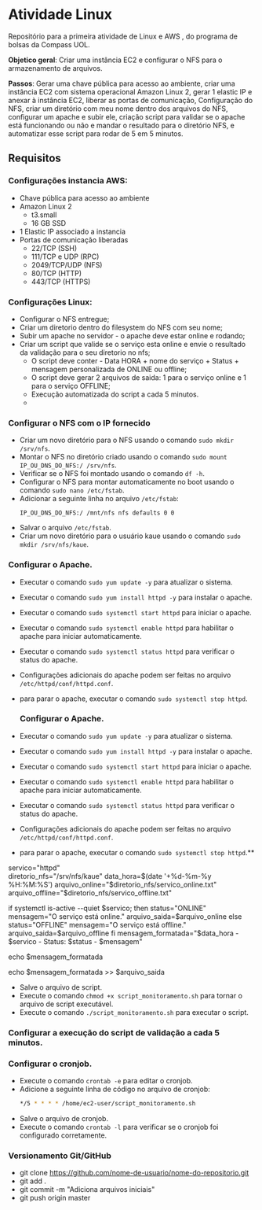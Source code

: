 # Atividade Linux 
Repositório para a primeira atividade de Linux e AWS , do programa de bolsas da Compass UOL.

**Objetico geral**: Criar uma instância EC2 e configurar o NFS para o armazenamento de arquivos. 

**Passos**: Gerar uma chave pública para acesso ao ambiente, criar uma instância EC2 com sistema operacional Amazon Linux 2, gerar 1 elastic IP e anexar à instância EC2, liberar as portas de comunicação, Configuração do NFS, criar um diretório com meu nome dentro dos arquivos do NFS, configurar um apache e subir ele, criação script para validar se o apache está funcionando ou não e mandar o resultado para o diretório NFS, e automatizar esse script para rodar de 5 em 5 minutos.

## Requisitos

### Configurações instancia AWS:
- Chave pública para acesso ao ambiente
- Amazon Linux 2
    - t3.small
    - 16 GB SSD
- 1 Elastic IP associado a instancia
- Portas de comunicação liberadas
    - 22/TCP (SSH)
    - 111/TCP e UDP (RPC)
    - 2049/TCP/UDP (NFS)
    - 80/TCP (HTTP)
    - 443/TCP (HTTPS)

### Configurações Linux:

- Configurar o NFS entregue;
- Criar um diretorio dentro do filesystem do NFS com seu nome;
- Subir um apache no servidor - o apache deve estar online e rodando;
- Criar um script que valide se o serviço esta online e envie o resultado da validação para o seu diretorio no nfs;
    - O script deve conter - Data HORA + nome do serviço + Status + mensagem personalizada de ONLINE ou offline;
    - O script deve gerar 2 arquivos de saida: 1 para o serviço online e 1 para o serviço OFFLINE;
    - Execução automatizada do script a cada 5 minutos.
    - 
### Configurar o NFS com o IP fornecido

- Criar um novo diretório para o NFS usando o comando `sudo mkdir /srv/nfs`.
- Montar o NFS no diretório criado usando o comando `sudo mount IP_OU_DNS_DO_NFS:/ /srv/nfs`.
- Verificar se o NFS foi montado usando o comando `df -h`.
- Configurar o NFS para montar automaticamente no boot usando o comando `sudo nano /etc/fstab`.
- Adicionar a seguinte linha no arquivo `/etc/fstab`:
    ```
    IP_OU_DNS_DO_NFS:/ /mnt/nfs nfs defaults 0 0
    ```
- Salvar o arquivo `/etc/fstab`.
- Criar um novo diretório para o usuário kaue usando o comando `sudo mkdir /srv/nfs/kaue`.

### Configurar o Apache.

- Executar o comando `sudo yum update -y` para atualizar o sistema.
- Executar o comando `sudo yum install httpd -y` para instalar o apache.
- Executar o comando `sudo systemctl start httpd` para iniciar o apache.
- Executar o comando `sudo systemctl enable httpd` para habilitar o apache para iniciar automaticamente.
- Executar o comando `sudo systemctl status httpd` para verificar o status do apache.
- Configurações adicionais do apache podem ser feitas no arquivo `/etc/httpd/conf/httpd.conf`.
- para parar o apache, executar o comando `sudo systemctl stop httpd`.

  ### Configurar o Apache.

- Executar o comando `sudo yum update -y` para atualizar o sistema.
- Executar o comando `sudo yum install httpd -y` para instalar o apache.
- Executar o comando `sudo systemctl start httpd` para iniciar o apache.
- Executar o comando `sudo systemctl enable httpd` para habilitar o apache para iniciar automaticamente.
- Executar o comando `sudo systemctl status httpd` para verificar o status do apache.
- Configurações adicionais do apache podem ser feitas no arquivo `/etc/httpd/conf/httpd.conf`.
- para parar o apache, executar o comando `sudo systemctl stop httpd`.**

servico="httpd"  
diretorio_nfs="/srv/nfs/kaue"
data_hora=$(date '+%d-%m-%y %H:%M:%S')
arquivo_online="$diretorio_nfs/servico_online.txt"
arquivo_offline="$diretorio_nfs/servico_offline.txt"

if systemctl is-active --quiet $servico; then
    status="ONLINE"
    mensagem="O serviço está online."
    arquivo_saida=$arquivo_online
else
    status="OFFLINE"
    mensagem="O serviço está offline."
    arquivo_saida=$arquivo_offline
fi
mensagem_formatada="$data_hora - $servico - Status: $status - $mensagem"

echo $mensagem_formatada

echo $mensagem_formatada >> $arquivo_saida

- Salve o arquivo de script.
- Execute o comando `chmod +x script_monitoramento.sh` para tornar o arquivo de script executável.
- Execute o comando `./script_monitoramento.sh` para executar o script.

### Configurar a execução do script de validação a cada 5 minutos.
### Configurar o cronjob.

- Execute o comando `crontab -e` para editar o cronjob.
- Adicione a seguinte linha de código no arquivo de cronjob:
    ```bash
    */5 * * * * /home/ec2-user/script_monitoramento.sh
    ```
- Salve o arquivo de cronjob.
- Execute o comando `crontab -l` para verificar se o cronjob foi configurado corretamente.

### Versionamento Git/GitHub
- git clone https://github.com/nome-de-usuario/nome-do-repositorio.git
- git add .
- git commit -m "Adiciona arquivos iniciais"
- git push origin master
